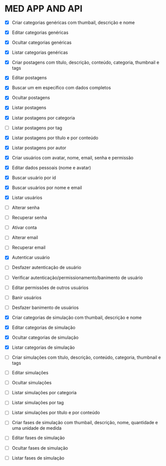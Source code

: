 # MED APP AND API

- [x] Criar categorias genéricas com thumbail, descrição e nome
- [x] Editar categorias genéricas
- [x] Ocultar categorias genéricas
- [x] Listar categorias genéricas

- [x] Criar postagens com título, descrição, conteúdo, categoria, thumbnail e tags
- [x] Editar postagens
- [x] Buscar um em específico com dados completos
- [x] Ocultar postagens
- [x] Listar postagens
- [x] Listar postagens por categoria
- [ ] Listar postagens por tag
- [x] Listar postagens por título e por conteúdo
- [x] Listar postagens por autor

- [x] Criar usuários com avatar, nome, email, senha e permissão
- [x] Editar dados pessoais (nome e avatar)
- [x] Buscar usuário por id
- [x] Buscar usuários por nome e email
- [x] Listar usuários

- [ ] Alterar senha
- [ ] Recuperar senha
- [ ] Ativar conta
- [ ] Alterar email
- [ ] Recuperar email
- [x] Autenticar usuário
- [ ] Desfazer autenticação de usuário
- [ ] Verificar autenticação/permissionamento/banimento de usuário

- [ ] Editar permissões de outros usuários
- [ ] Banir usuários
- [ ] Desfazer banimento de usuários

- [x] Criar categorias de simulação com thumbail, descrição e nome
- [x] Editar categorias de simulação
- [x] Ocultar categorias de simulação
- [x] Listar categorias de simulação

- [ ] Criar simulações com título, descrição, conteúdo, categoria, thumbnail e tags
- [ ] Editar simulações
- [ ] Ocultar simulações
- [ ] Listar simulações por categoria
- [ ] Listar simulações por tag
- [ ] Listar simulações por título e por conteúdo

- [ ] Criar fases de simulação com thumbail, descrição, nome, quantidade e uma unidade de medida
- [ ] Editar fases de simulação
- [ ] Ocultar fases de simulação
- [ ] Listar fases de simulação
